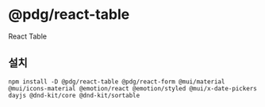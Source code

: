 # @pdg/react-table

React Table

## 설치
```
npm install -D @pdg/react-table @pdg/react-form @mui/material @mui/icons-material @emotion/react @emotion/styled @mui/x-date-pickers dayjs @dnd-kit/core @dnd-kit/sortable
```
